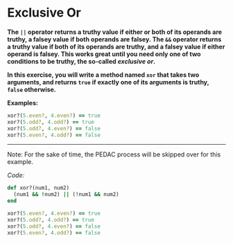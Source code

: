 # Exclusive Or

**The `||` operator returns a truthy value if either or both of its operands are truthy, a falsey value if both operands are falsey. The `&&` operator returns a truthy value if both of its operands are truthy, and a falsey value if either operand is falsey. This works great until you need only one of two conditions to be truthy, the so-called *exclusive or*.**

**In this exercise, you will write a method named `xor` that takes two arguments, and returns `true` if exactly one of its arguments is truthy, `false` otherwise.**

**Examples:**

```ruby
xor?(5.even?, 4.even?) == true
xor?(5.odd?, 4.odd?) == true
xor?(5.odd?, 4.even?) == false
xor?(5.even?, 4.odd?) == false
```

---

Note: For the sake of time, the PEDAC process will be skipped over for this example.

*Code:*

```ruby
def xor?(num1, num2)
  (num1 && !num2) || (!num1 && num2)
end

xor?(5.even?, 4.even?) == true
xor?(5.odd?, 4.odd?) == true
xor?(5.odd?, 4.even?) == false
xor?(5.even?, 4.odd?) == false
```

